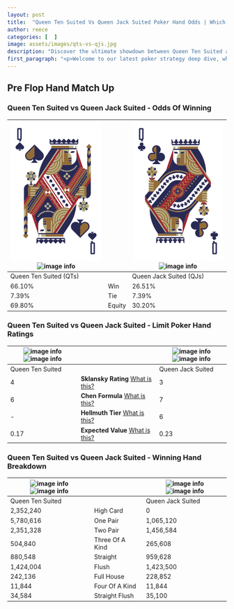 ```yaml
---
layout: post
title:  "Queen Ten Suited Vs Queen Jack Suited Poker Hand Odds | Which Is The Better Hand In Poker? A Complete Guide"
author: reece
categories: [  ]
image: assets/images/qts-vs-qjs.jpg
description: "Discover the ultimate showdown between Queen Ten Suited and Queen Jack Suited in poker! Uncover the odds, strategies, and scenarios where one hand triumphs over the other. Get ready to up your poker game with this thrilling analysis."
first_paragraph: "<p>Welcome to our latest poker strategy deep dive, where we're pitting two distinct hands against each other in a high-stakes showdown: Queen Ten Suited vs Queen Jack Suited.</p><p>In the dynamic world of poker, every decision counts, and knowing which hand holds the upper hand is key to your success at the table.</p><p>In this article, we'll dissect these two hands, explore the scenarios where one dominates the other, and equip you with the knowledge to make strategic choices that can tip the odds in your favor.</p><p>Get ready to unravel the intriguing dynamics of these poker hands and elevate your game to new heights.</p>"
---
```




[comment]: # (sp0)

## Pre Flop Hand Match Up

<div class="table hand-ratings" markdown="1"> 



### Queen Ten Suited vs Queen Jack Suited - Odds Of Winning


    
| ![image info](assets/images/hand1/q.png) ![image info](assets/images/hand1/ts.png) |  | ![image info](assets/images/hand2/q.png) ![image info](assets/images/hand2/js.png) |
| -------- | -------- | -------- |
| Queen Ten Suited (QTs) |  | Queen Jack Suited (QJs) |
| 66.10% | Win | 26.51% |
| 7.39% | Tie | 7.39% |
| 69.80% | Equity | 30.20% |




[comment]: # (sp1)



### Queen Ten Suited vs Queen Jack Suited - Limit Poker Hand Ratings


    
| ![image info](https://www.riverpairs.com/assets/images/hand1/q.png) ![image info](https://www.riverpairs.com/assets/images/hand1/ts.png) |  | ![image info](https://www.riverpairs.com/assets/images/hand2/q.png) ![image info](https://www.riverpairs.com/assets/images/hand2/js.png) |
| -------- | -------- | -------- |
| Queen Ten Suited |  | Queen Jack Suited |
| 4 | **Sklansky Rating** [What is this?](/sklansky-rating-explained) | 3 |
| 6 | **Chen Formula** [What is this?](/chen-formula-explained) | 7 |
| - | **Hellmuth Tier** [What is this?](/Hellmuth-tier-explained) | 6 |
| 0.17 | **Expected Value** [What is this?](/expected-value-explained) | 0.23 |




[comment]: # (sp2)



### Queen Ten Suited vs Queen Jack Suited - Winning Hand Breakdown


    
| ![image info](https://www.riverpairs.com/assets/images/hand1/q.png) ![image info](https://www.riverpairs.com/assets/images/hand1/ts.png) |  | ![image info](https://www.riverpairs.com/assets/images/hand2/q.png) ![image info](https://www.riverpairs.com/assets/images/hand2/js.png) |
| -------- | -------- | -------- |
| Queen Ten Suited |  | Queen Jack Suited |
| 2,352,240 | High Card | 0 |
| 5,780,616 | One Pair | 1,065,120 |
| 2,351,328 | Two Pair | 1,456,584 |
| 504,840 | Three Of A Kind | 265,608 |
| 880,548 | Straight | 959,628 |
| 1,424,004 | Flush | 1,423,500 |
| 242,136 | Full House | 228,852 |
| 11,844 | Four Of A Kind | 11,844 |
| 34,584 | Straight Flush | 35,100 |




[comment]: # (sp3)



</div>

[comment]: # (sp4)



[comment]: # (sp5)

